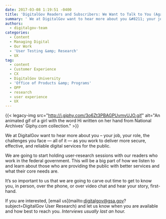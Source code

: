 ```yaml
---
date: 2017-03-08 1:19:51 -0400
title: 'DigitalGov Readers and Subscribers: We Want to Talk to You (Again)'
summary: ' We at DigitalGov want to hear more about you &#8211; your job, your role, the challenges you face &mdash; all of it &mdash; as you work to deliver more secure, effective, and reliable'
authors:
  - digitalgov-team
categories:
  - Content
  - Managing Digital
  - Our Work
  - 'User Testing &amp; Research'
  - UX
tag:
  - content
  - Customer Experience
  - CX
  - DigitalGov University
  - 'Office of Products &amp; Programs'
  - OPP
  - research
  - user experience
  - UX
---
```


{{< legacy-img src="http://i.giphy.com/3o6Zt3PBAGPUvmvUJO.gif" alt="An animated gif of a girl with the word Hi written on her hand from National Archives' Giphy.com collection." >}}

We at DigitalGov want to hear more about you &#8211; your job, your role, the challenges you face — all of it — as you work to deliver more secure, effective, and reliable digital services for the public.

We are going to start holding user-research sessions with our readers who work in the federal government. This will be a big part of how we listen to and learn about those who are providing the public with better services and what their core needs are.

It’s so important to us that we are going to carve out time to get to know you, in person, over the phone, or over video chat and hear your story, first-hand.

If you are interested, [email us](mailto:digitalgov@gsa.gov?subject=DigitalGov User Research) and let us know when you are available and how best to reach you. _Interviews usually last an hour._